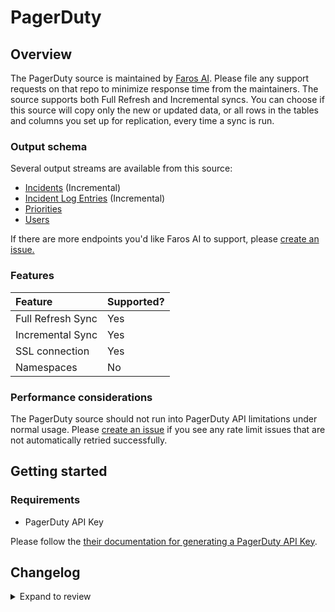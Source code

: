 # PagerDuty

## Overview

The PagerDuty source is maintained by [Faros
AI](https://github.com/faros-ai/airbyte-connectors/tree/main/sources/pagerduty-source).
Please file any support requests on that repo to minimize response time from the
maintainers. The source supports both Full Refresh and Incremental syncs. You
can choose if this source will copy only the new or updated data, or all rows in
the tables and columns you set up for replication, every time a sync is run.

### Output schema

Several output streams are available from this source:

- [Incidents](https://developer.pagerduty.com/api-reference/b3A6Mjc0ODEzOA-list-incidents) \(Incremental\)
- [Incident Log Entries](https://developer.pagerduty.com/api-reference/b3A6Mjc0ODE1NA-list-log-entries) \(Incremental\)
- [Priorities](https://developer.pagerduty.com/api-reference/b3A6Mjc0ODE2NA-list-priorities)
- [Users](https://developer.pagerduty.com/api-reference/b3A6Mjc0ODIzMw-list-users)

If there are more endpoints you'd like Faros AI to support, please [create an
issue.](https://github.com/faros-ai/airbyte-connectors/issues/new)

### Features

| Feature           | Supported? |
| :---------------- | :--------- |
| Full Refresh Sync | Yes        |
| Incremental Sync  | Yes        |
| SSL connection    | Yes        |
| Namespaces        | No         |

### Performance considerations

The PagerDuty source should not run into PagerDuty API limitations under normal
usage. Please [create an
issue](https://github.com/faros-ai/airbyte-connectors/issues/new) if you see any
rate limit issues that are not automatically retried successfully.

## Getting started

### Requirements

- PagerDuty API Key

Please follow the [their documentation for generating a PagerDuty API
Key](https://support.pagerduty.com/docs/generating-api-keys#section-generating-a-general-access-rest-api-key).

## Changelog

<details>
  <summary>Expand to review</summary>

| Version | Date       | Pull Request                                                   | Subject                              |
| :------ | :--------- | :------------------------------------------------------------- | :----------------------------------- |
| 0.3.12 | 2025-06-28 | [62388](https://github.com/airbytehq/airbyte/pull/62388) | Update dependencies |
| 0.3.11 | 2025-06-21 | [61923](https://github.com/airbytehq/airbyte/pull/61923) | Update dependencies |
| 0.3.10 | 2025-06-14 | [61027](https://github.com/airbytehq/airbyte/pull/61027) | Update dependencies |
| 0.3.9 | 2025-05-24 | [60123](https://github.com/airbytehq/airbyte/pull/60123) | Update dependencies |
| 0.3.8 | 2025-05-03 | [59469](https://github.com/airbytehq/airbyte/pull/59469) | Update dependencies |
| 0.3.7 | 2025-04-27 | [59103](https://github.com/airbytehq/airbyte/pull/59103) | Update dependencies |
| 0.3.6 | 2025-04-19 | [58486](https://github.com/airbytehq/airbyte/pull/58486) | Update dependencies |
| 0.3.5 | 2025-04-12 | [57925](https://github.com/airbytehq/airbyte/pull/57925) | Update dependencies |
| 0.3.4 | 2025-04-05 | [57302](https://github.com/airbytehq/airbyte/pull/57302) | Update dependencies |
| 0.3.3 | 2025-03-29 | [56736](https://github.com/airbytehq/airbyte/pull/56736) | Update dependencies |
| 0.3.2 | 2025-03-22 | [56208](https://github.com/airbytehq/airbyte/pull/56208) | Update dependencies |
| 0.3.1 | 2025-03-08 | [43794](https://github.com/airbytehq/airbyte/pull/43794) | Update dependencies |
| 0.3.0 | 2024-10-06 | [46528](https://github.com/airbytehq/airbyte/pull/46528) | Converting to manifest-only format |
| 0.2.12 | 2024-08-03 | [43061](https://github.com/airbytehq/airbyte/pull/43061) | Update dependencies |
| 0.2.11 | 2024-07-27 | [42713](https://github.com/airbytehq/airbyte/pull/42713) | Update dependencies |
| 0.2.10 | 2024-07-20 | [42267](https://github.com/airbytehq/airbyte/pull/42267) | Update dependencies |
| 0.2.9 | 2024-07-13 | [41725](https://github.com/airbytehq/airbyte/pull/41725) | Update dependencies |
| 0.2.8 | 2024-07-10 | [41501](https://github.com/airbytehq/airbyte/pull/41501) | Update dependencies |
| 0.2.7 | 2024-07-09 | [41240](https://github.com/airbytehq/airbyte/pull/41240) | Update dependencies |
| 0.2.6 | 2024-07-06 | [40803](https://github.com/airbytehq/airbyte/pull/40803) | Update dependencies |
| 0.2.5 | 2024-06-25 | [40303](https://github.com/airbytehq/airbyte/pull/40303) | Update dependencies |
| 0.2.4 | 2024-06-22 | [39985](https://github.com/airbytehq/airbyte/pull/39985) | Update dependencies |
| 0.2.3 | 2024-06-12 | [39115](https://github.com/airbytehq/airbyte/pull/39115) | Make compatible with builder |
| 0.2.2 | 2024-06-06 | [39169](https://github.com/airbytehq/airbyte/pull/39169) | [autopull] Upgrade base image to v1.2.2 |
| 0.2.1 | 2024-05-20 | [38429](https://github.com/airbytehq/airbyte/pull/38429) | [autopull] base image + poetry + up_to_date |
| 0.2.0 | 2023-10-20 | [31160](https://github.com/airbytehq/airbyte/pull/31160) | Migrate to low code |
| 0.1.23  | 2021-11-12 | [125](https://github.com/faros-ai/airbyte-connectors/pull/125) | Add Pagerduty source and destination |

</details>
